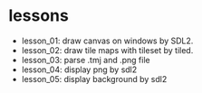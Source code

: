 # lessons
- lesson_01: draw canvas on windows by SDL2.
- lesson_02: draw tile maps with tileset by tiled.
- lesson_03: parse .tmj and .png file
- lesson_04: display png by sdl2
- lesson_05: display background by sdl2